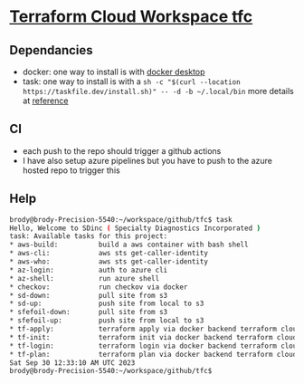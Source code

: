 # [Terraform Cloud Workspace tfc](https://app.terraform.io/app/sdinc/workspaces/tfc)

## Dependancies

* docker: one way to install is with [docker desktop](https://www.docker.com/products/docker-desktop/) 
* task: one way to install is with a ```sh -c "$(curl --location https://taskfile.dev/install.sh)" -- -d -b ~/.local/bin``` more details at [reference](https://taskfile.dev/installation/#get-the-binary)

## CI

* each push to the repo should trigger a github actions
* I have also setup azure pipelines but you have to push to the azure hosted repo to trigger this 

## Help

```bash
brody@brody-Precision-5540:~/workspace/github/tfc$ task
Hello, Welcome to SDinc ( Specialty Diagnostics Incorporated )
task: Available tasks for this project:
* aws-build:          build a aws container with bash shell
* aws-cli:            aws sts get-caller-identity
* aws-who:            aws sts get-caller-identity
* az-login:           auth to azure cli
* az-shell:           run azure shell
* checkov:            run checkov via docker
* sd-down:            pull site from s3
* sd-up:              push site from local to s3
* sfefoil-down:       pull site from s3
* sfefoil-up:         push site from local to s3
* tf-apply:           terraform apply via docker backend terraform cloud
* tf-init:            terraform init via docker backend terraform cloud
* tf-login:           terraform login via docker backend terraform cloud
* tf-plan:            terraform plan via docker backend terraform cloud
Sat Sep 30 12:33:10 AM UTC 2023
brody@brody-Precision-5540:~/workspace/github/tfc$ 
```